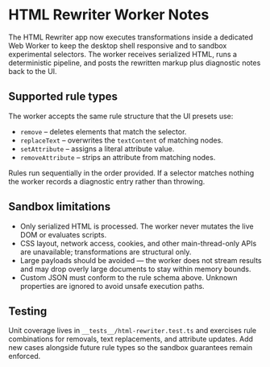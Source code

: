 # HTML Rewriter Worker Notes

The HTML Rewriter app now executes transformations inside a dedicated Web Worker to keep the desktop shell responsive and to sandbox experimental selectors. The worker receives serialized HTML, runs a deterministic pipeline, and posts the rewritten markup plus diagnostic notes back to the UI.

## Supported rule types

The worker accepts the same rule structure that the UI presets use:

- `remove` – deletes elements that match the selector.
- `replaceText` – overwrites the `textContent` of matching nodes.
- `setAttribute` – assigns a literal attribute value.
- `removeAttribute` – strips an attribute from matching nodes.

Rules run sequentially in the order provided. If a selector matches nothing the worker records a diagnostic entry rather than throwing.

## Sandbox limitations

- Only serialized HTML is processed. The worker never mutates the live DOM or evaluates scripts.
- CSS layout, network access, cookies, and other main-thread-only APIs are unavailable; transformations are structural only.
- Large payloads should be avoided — the worker does not stream results and may drop overly large documents to stay within memory bounds.
- Custom JSON must conform to the rule schema above. Unknown properties are ignored to avoid unsafe execution paths.

## Testing

Unit coverage lives in `__tests__/html-rewriter.test.ts` and exercises rule combinations for removals, text replacements, and attribute updates. Add new cases alongside future rule types so the sandbox guarantees remain enforced.
